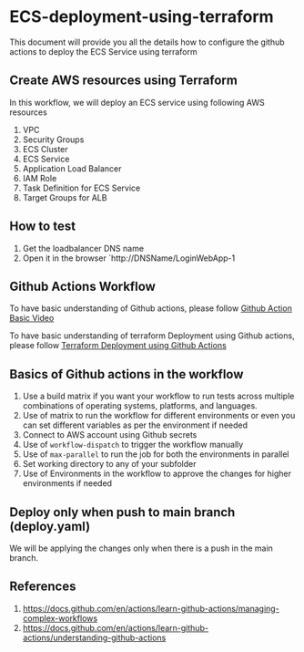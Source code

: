 # ECS-deployment-using-terraform
This document will provide you all the details how to configure the github actions to deploy the ECS Service using terraform


## Create AWS resources using Terraform

In this workflow, we will deploy an ECS service using following AWS resources 
 1. VPC
 2. Security Groups
 3. ECS Cluster
 4. ECS Service
 5. Application Load Balancer
 6. IAM Role
 7. Task Definition for ECS Service
 8. Target Groups for ALB

 ## How to test

 1. Get the loadbalancer DNS name
 2. Open it in the browser `http://DNSName/LoginWebApp-1

## Github Actions Workflow 

To have basic understanding of Github actions, please follow [Github Action Basic Video](https://www.youtube.com/watch?v=0VELgZOJs78)

To have basic understanding of terraform Deployment using Github actions, please follow [Terraform Deployment using Github Actions](https://youtu.be/sNQNdBqSz3A)

## Basics of Github actions in the workflow

  1. Use a build matrix if you want your workflow to run tests across multiple combinations of operating systems, platforms, and languages. 
  3. Use of matrix to run the workflow for different environments or even you can set different variables as per the environment if needed
  4. Connect to AWS account using Github secrets
  6. Use of `workflow-dispatch` to trigger the workflow manually
  7. Use of `max-parallel` to run the job for both the environments in parallel
  8. Set working directory to any of your subfolder
  9. Use of Environments in the workflow to approve the changes for higher environments if needed



## Deploy only when push to main branch (deploy.yaml)

We will be applying the changes only when there is a push in the main branch.


## References
1. https://docs.github.com/en/actions/learn-github-actions/managing-complex-workflows
2. https://docs.github.com/en/actions/learn-github-actions/understanding-github-actions
